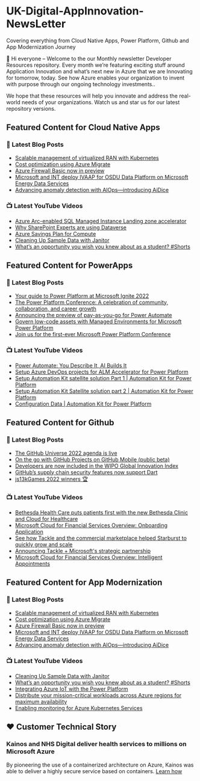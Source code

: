 # UK-Digital-AppInnovation-NewsLetter

Covering everything from Cloud Native Apps, Power Platform, Github and App Modernization Journey

👋 Hi everyone – Welcome to the our Monthly newsletter Developer Resources repository. Every month we’re featuring exciting stuff around Application Innovation and what’s next new in Azure that we are Innovating for tomorrow, today. See how Azure enables your organization to invent with purpose through our ongoing technology investments..


We hope that these resources will help you innovate and address the real-world needs of your organizations. Watch us and star us for our latest repository versions.

## Featured Content for Cloud Native Apps


### 📝 Latest Blog Posts

    
<!-- BLOGCNA:START -->
- [Scalable management of virtualized RAN with Kubernetes](https://azure.microsoft.com/blog/scalable-management-of-virtualized-ran-with-kubernetes/)
- [Cost optimization using Azure Migrate](https://azure.microsoft.com/blog/cost-optimization-using-azure-migrate/)
- [Azure Firewall Basic now in preview](https://azure.microsoft.com/blog/azure-firewall-basic-now-in-preview/)
- [Microsoft and INT deploy IVAAP for OSDU Data Platform on Microsoft Energy Data Services](https://azure.microsoft.com/blog/microsoft-and-int-deploy-ivaap-for-osdu-data-platform-on-microsoft-energy-data-services/)
- [Advancing anomaly detection with AIOps—introducing AiDice](https://azure.microsoft.com/blog/advancing-anomaly-detection-with-aiops-introducing-aidice/)
<!-- BLOGCNA:END -->

### 📺 Latest YouTube Videos

 
<!-- YOUTUBECNA:START -->
- [Azure Arc-enabled SQL Managed Instance Landing zone accelerator](https://www.youtube.com/watch?v=CW2CVmEEL8M)
- [Why SharePoint Experts are using Dataverse](https://www.youtube.com/watch?v=aXO3-bhQje0)
- [Azure Savings Plan for Compute](https://www.youtube.com/watch?v=6tDAuY_SdsE)
- [Cleaning Up Sample Data with Janitor](https://www.youtube.com/watch?v=sQ45n-NqVXA)
- [What’s an opportunity you wish you knew about as a student?   #Shorts](https://www.youtube.com/watch?v=bpUhfyeScak)
<!-- YOUTUBECNA:END -->

##  Featured Content for PowerApps
### 📝 Latest Blog Posts
<!-- BLOGPOWER:START -->
- [Your guide to Power Platform at Microsoft Ignite 2022](https://cloudblogs.microsoft.com/powerplatform/2022/10/05/your-guide-to-power-platform-at-microsoft-ignite-2022/)
- [The Power Platform Conference: A celebration of community, collaboration, and career growth](https://cloudblogs.microsoft.com/powerplatform/2022/09/20/the-power-platform-conference-a-celebration-of-community-collaboration-and-career-growth/)
- [Announcing the preview of pay-as-you-go for Power Automate](https://cloudblogs.microsoft.com/powerplatform/2022/07/21/announcing-the-preview-of-pay-as-you-go-for-power-automate/)
- [Govern low-code assets with Managed Environments for Microsoft Power Platform](https://cloudblogs.microsoft.com/powerplatform/2022/07/12/govern-low-code-assets-with-managed-environments-for-microsoft-power-platform/)
- [Join us for the first-ever Microsoft Power Platform Conference](https://cloudblogs.microsoft.com/powerplatform/2022/07/12/join-us-for-the-first-ever-microsoft-power-platform-conference/)
<!-- BLOGPOWER:END -->
 ### 📺 Latest YouTube Videos
    
<!-- YOUTUBEPOWER:START -->
- [Power Automate: You Describe It, AI Builds It](https://www.youtube.com/watch?v=9lnDnxLcis4)
- [Setup Azure DevOps projects for ALM Accelerator for Power Platform](https://www.youtube.com/watch?v=oe7zPIoSWpo)
- [Setup Automation Kit satellite solution Part 1 | Automation Kit for Power Platform](https://www.youtube.com/watch?v=IlmcQaU5jBo)
- [Setup Automation Kit Satellite solution part 2 | Automation Kit for Power Platform](https://www.youtube.com/watch?v=xWOi_A341T0)
- [Configuration Data | Automation Kit for Power Platform](https://www.youtube.com/watch?v=QmNWtau4AAI)
<!-- YOUTUBEPOWER:END -->

##  Featured Content for Github
### 📝 Latest Blog Posts
<!-- BLOGGITHUB:START -->
- [The GitHub Universe 2022 agenda is live](https://github.blog/2022-10-11-the-github-universe-2022-agenda-is-live/)
- [On the go with GitHub Projects on GitHub Mobile (public beta)](https://github.blog/2022-10-11-on-the-go-with-github-projects-on-github-mobile-public-beta/)
- [Developers are now included in the WIPO Global Innovation Index](https://github.blog/2022-10-06-developers-are-now-included-in-the-wipo-global-innovation-index/)
- [GitHub’s supply chain security features now support Dart](https://github.blog/2022-10-06-githubs-supply-chain-security-features-now-support-dart/)
- [js13kGames 2022 winners 🏆](https://github.blog/2022-10-06-js13k-2022-winners/)
<!-- BLOGGITHUB:END -->
### 📺 Latest YouTube Videos
<!-- YOUTUBEGITHUB:START -->
- [Bethesda Health Care puts patients first with the new Bethesda Clinic and Cloud for Healthcare](https://www.youtube.com/watch?v=F-YQspizp_Q)
- [Microsoft Cloud for Financial Services Overview: Onboarding Application](https://www.youtube.com/watch?v=uRnm3Dff7B4)
- [See how Tackle and the commercial marketplace helped Starburst to quickly grow and scale](https://www.youtube.com/watch?v=XoN_KliG72k)
- [Announcing Tackle + Microsoft&#39;s strategic partnership](https://www.youtube.com/watch?v=aHdUjPbY4q4)
- [Microsoft Cloud for Financial Services Overview: Intelligent Appointments](https://www.youtube.com/watch?v=CjqfCkxk2P4)
<!-- YOUTUBEGITHUB:END -->
##  Featured Content for App Modernization
### 📝 Latest Blog Posts
<!-- BLOGAPPMOD:START -->
- [Scalable management of virtualized RAN with Kubernetes](https://azure.microsoft.com/blog/scalable-management-of-virtualized-ran-with-kubernetes/)
- [Cost optimization using Azure Migrate](https://azure.microsoft.com/blog/cost-optimization-using-azure-migrate/)
- [Azure Firewall Basic now in preview](https://azure.microsoft.com/blog/azure-firewall-basic-now-in-preview/)
- [Microsoft and INT deploy IVAAP for OSDU Data Platform on Microsoft Energy Data Services](https://azure.microsoft.com/blog/microsoft-and-int-deploy-ivaap-for-osdu-data-platform-on-microsoft-energy-data-services/)
- [Advancing anomaly detection with AIOps—introducing AiDice](https://azure.microsoft.com/blog/advancing-anomaly-detection-with-aiops-introducing-aidice/)
<!-- BLOGAPPMOD:END -->
### 📺 Latest YouTube Videos
<!-- YOUTUBEAPPMOD:START -->
- [Cleaning Up Sample Data with Janitor](https://www.youtube.com/watch?v=sQ45n-NqVXA)
- [What’s an opportunity you wish you knew about as a student?   #Shorts](https://www.youtube.com/watch?v=bpUhfyeScak)
- [Integrating Azure IoT with the Power Platform](https://www.youtube.com/watch?v=ZA1uwPvvDSA)
- [Distribute your mission-critical workloads across Azure regions for maximum availability](https://www.youtube.com/watch?v=MSo0dKkWTGg)
- [Enabling monitoring for Azure Kubernetes Services](https://www.youtube.com/watch?v=2AQTBFw8PMo)
<!-- YOUTUBEAPPMOD:END -->


## ♥️ Customer Technical Story 

### Kainos and NHS Digital deliver health services to millions on Microsoft Azure

By pioneering the use of a containerized architecture on Azure, Kainos was able to deliver a highly secure service based on containers. [Learn how](https://customers.microsoft.com/en-us/story/1368348549535774520-kainos-and-nhs-digital-deliver-health-services-to-millions-on-microsoft-azure)

